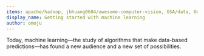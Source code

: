 ```yaml
---
items: apache/hadoop, jbhuang0604/awesome-computer-vision, GSA/data, GoogleTrends/data, nationalparkservice/data, fivethirtyeight/data, beamandrew/medical-data, src-d/awesome-machine-learning-on-source-code, igrigorik/decisiontree, keon/awesome-nlp, openai/gym, aikorea/awesome-rl, umutisik/Eigentechno, jpmckinney/tf-idf-similarity, scikit-learn-contrib/lightning, gwding/draw_convnet, scikit-learn/scikit-learn, tensorflow/tensorflow, Theano/Theano, shogun-toolbox/shogun, davisking/dlib, apache/predictionio, deepmind/pysc2, gokceneraslan/awesome-deepbio, buriburisuri/ByteNet, josephmisiti/awesome-machine-learning, ujjwalkarn/Machine-Learning-Tutorials, ChristosChristofidis/awesome-deep-learning, fastai/courses, jtoy/awesome-tensorflow, nlintz/TensorFlow-Tutorials, pkmital/tensorflow_tutorials, https://www.youtube.com/embed/KsbQ_HNX6Pg, https://www.youtube.com/embed/bHvf7Tagt18, https://www.youtube.com/embed/ILsA4nyG7I0
display_name: Getting started with machine learning
author: omoju
---
```

Today, machine learning—the study of algorithms that make data-based predictions—has found a new audience and a new set of possibilities.
